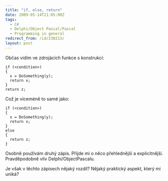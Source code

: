 ```yaml
---
title: "if, else, return"
date: 2009-05-14T21:05:00Z
tags:
  - C#
  - Delphi/Object Pascal/Pascal
  - Programming in general
redirect_from: /id/230213/
layout: post
---
```

Občas vidím ve zdrojácích funkce s konstrukcí: 

```text
if (<condition>)
{
  x = DoSomething(y);
  return x;
}
return z;
```

Což je víceméně to samé jako: 

```text
if (<condition>)
{
  x = DoSomething(y);
  return x;
}
else
{
  return z;
}
```

Osobně používám druhý zápis. Přijde mi o něco přehlednější a explicitnější. Pravděpodobně vliv Delphi/ObjectPascalu. 

Je však v těchto zápisech nějaký rozdíl? Nějaký praktický aspekt, který mi uniká? 
